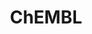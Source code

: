 ---
bigquery: https://console.cloud.google.com/bigquery?p=patents-public-data&d=ebi_chembl&page=dataset
citation: '"The ChEMBL database in 2017." Anna Gaulton, Anne Hersey, Michał Nowotka,
  A Patrícia Bento, Jon Chambers, David Mendez, Prudence Mutowo, Francis Atkinson,
  Louisa J Bellis, Elena Cibrián-Uhalte, Mark Davies, Nathan Dedman, Anneli Karlsson,
  María Paula Magariños, John P Overington, George Papadatos, Ines Smit, Andrew R
  Leach Nucleic acids Research (2017) 45 (Database Issue), D945-D954'
contributors: European Bioinformatics Institute
cost: None
description: ChEMBL Data is a manually curated database of small molecules used in
  drug discovery, including information about existing patented drugs.
documentation: 'schema: https://www.ebi.ac.uk/chembl/db_schema


  '
last_edit: 04/05/2022, 14:43:22
location: https://console.cloud.google.com/marketplace/product/google_patents_public_datasets/chembl
maintained_by: EMBL-EBI, an outstation of European Molecular Biology Laboratory
related_publications: '

  ChEMBL: towards direct deposition of bioassay data.


  Mendez D, Gaulton A, Bento AP, Chambers J, De Veij M, Félix E, Magariños MP, Mosquera
  JF, Mutowo P, Nowotka M, Gordillo-Marañón M, Hunter F, Junco L, Mugumbate G, Rodriguez-Lopez
  M, Atkinson F, Bosc N, Radoux CJ, Segura-Cabrera A, Hersey A, Leach AR.


  — Nucleic Acids Res. 2019; 47(D1):D930-D940. doi: 10.1093/nar/gky1075

  '
schema_fields:
- action_type
- applicant_full_name
- mc_tax_id
- title
- rgid
- predbind_id
- binding_site_comment
- actsm_id
- alogp
- active_molregno
- variant_id
- ingredient
- component_type
- as_id
- full_molformula
- cellosaurus_id
- first_in_class
- ass_cls_map_id
- cidx
- last_page
- start_position
- assay_test_type
- log_id
- compound_name
- name
- withdrawn_country
- delist_flag
- warning_id
- ddd_value
- cell_source_tissue
- availability_type
- targcomp_id
- assay_id
- std_act_id
- priority
- comments
- bao_endpoint
- molregno
- mesh_id
- rtb
- parent_id
- tid
- qed_weighted
- level5
- smid
- direct_interaction
- ro3_pass
- le
- met_comment
- downgraded
- psa
- annotation
- acd_logp
- acd_most_bpka
- published_relation
- met_conversion
- go_id
- job_id
- patent_no
- max_phase
- acd_most_apka
- standard_upper_value
- ddd_comment
- organism
- parameter_value
- source
- alert_name
- tissue_id
- drug_record_id
- innovator_company
- assay_param_id
- comp_class_id
- oc_id
- source_domain_id
- usan_stem
- level3_description
- compound_key
- data_validity_comment
- assay_source
- domain_type
- ridx
- curation_comment
- enzyme_tid
- warning_year
- qudt_units
- doc_type
- description
- creation_date
- l5
- isoform
- withdrawn_reason
- cx_logp
- synonyms
- cell_ontology_id
- standard_relation
- cpd_str_alert_id
- aspect
- src_description
- volume
- canonical_smiles
- status
- patent_expire_date
- domain_description
- assay_tissue
- warning_class
- definition
- updated_on
- version
- cx_logd
- usan_year
- component_id
- hba_lipinski
- cx_most_apka
- normal_range_min
- standard_value
- site_residues
- mol_irac_id
- dosed_ingredient
- alert_id
- pchembl_value
- acd_logd
- hrac_code
- tax_id
- idx
- class_type
- label
- patent_use_code
- abstract
- product_id
- target_desc
- uo_units
- molfile
- aromatic_rings
- helm_notation
- polymer_flag
- parenteral
- active_ingredient
- assay_subcellular_fraction
- molecular_mechanism
- cell_source_organism
- protein_class_desc
- curated_by
- mecref_id
- black_box_warning
- hrac_class_id
- result_flag
- level1_description
- level2_description
- usan_substem
- class_level
- domain_id
- sei
- orig_description
- molsyn_id
- level3
- inorganic_flag
- protein_class_synonym
- dosage_form
- confidence_score
- irac_class_id
- formulation_id
- mw_freebase
- doi
- withdrawn_year
- mc_target_accession
- indication_class
- sequence
- site_id
- num_alerts
- record_id
- pubmed_id
- pref_name
- warning_country
- relation
- assay_organism
- assay_tax_id
- drugind_id
- substrate_record_id
- max_phase_for_ind
- updated_by
- db_version
- caloha_id
- end_position
- hbd_lipinski
- tbl
- co_stem_id
- mol_frac_id
- mc_target_name
- full_mwt
- chebi_par_id
- clo_id
- selectivity_comment
- published_units
- nda_type
- tid_fixed
- heavy_atoms
- l6
- trade_name
- prod_pat_id
- mechanism_comment
- upper_value
- metabolite_record_id
- mechanism_of_action
- journal
- compsyn_id
- authors
- mesh_heading
- smarts
- ddd_units
- target_mapping
- ddd_id
- confidence
- pathway_id
- strength
- natural_product
- warning_description
- drug_product_flag
- topical
- assay_class_id
- issue
- protclasssyn_id
- stem_class
- site_name
- uberon_id
- withdrawn_class
- assay_category
- cx_most_bpka
- cell_description
- targrel_id
- lle
- ref_id
- standard_text_value
- src_compound_id
- submission_date
- type
- withdrawn_flag
- alert_set_id
- assay_desc
- level2
- research_stem
- compd_id
- usan_stem_definition
- cell_source_tax_id
- warning_type
- standard_units
- biocomp_id
- subgroup
- level1
- cell_name
- who_name
- l4
- irac_code
- who_extra
- path
- entity_id
- bao_format
- assay_type
- standard_inchi_key
- warnref_id
- pathway_key
- l7
- route
- assay_cell_type
- target_type
- frac_class_id
- activity_count
- homologue
- value
- year
- aidx
- cl_lincs_id
- ad_type
- ref_url
- hba
- l2
- mol_hrac_id
- doc_id
- units
- src_id
- num_ro5_violations
- activity_comment
- assay_strain
- disease_efficacy
- ap_id
- syn_type
- chembl_id
- accession
- relationship
- bto_id
- ref_type
- mutation
- res_stem_id
- species_group_flag
- component_synonym
- standard_inchi
- first_approval
- comp_go_id
- previous_company
- parent_go_id
- l3
- mec_id
- structure_type
- num_lipinski_ro5_violations
- approval_date
- src_short_name
- cell_id
- protein_class_id
- stat
- text_value
- sequence_md5sum
- parent_type
- efo_id
- l1
- l8
- publication_number
- normal_range_max
- potential_duplicate
- activity_id
- mw_monoisotopic
- frac_code
- relationship_desc
- indref_id
- chirality
- country
- mc_organism
- parent_molregno
- db_source
- usan_stem_id
- first_page
- therapeutic_flag
- met_id
- standard_flag
- level4_description
- molecule_type
- toid
- published_value
- last_active
- bei
- src_assay_id
- oral
- set_name
- level4
- atc_code
- short_name
- prediction_method
- drug_substance_flag
- domain_name
- published_type
- mc_target_type
- efo_term
- related_tid
- mol_atc_id
- prodrug
- relationship_type
- sitecomp_id
- metref_id
- standard_type
- parameter_type
- entity_type
- hbd
- patent_id
- enzyme_name
- bao_id
- molecular_species
- stem
- company
- ddd_admr
- major_class
shortname: chembl
tags:
- biotechnology
- health
- chemical
- bioinformatics
- medical
terms_of_use: CC BY-SA 3.0
title: ChEMBL
uuid: e232a192-965c-4ec9-904c-155b6dfe56c5
---